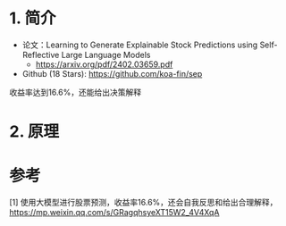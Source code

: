 # 1. 简介

- 论文：Learning to Generate Explainable Stock Predictions using Self-Reflective Large Language Models
  - https://arxiv.org/pdf/2402.03659.pdf
- Github (18 Stars): https://github.com/koa-fin/sep

收益率达到16.6%，还能给出决策解释

# 2. 原理



# 参考

[1] 使用大模型进行股票预测，收益率16.6%，还会自我反思和给出合理解释，https://mp.weixin.qq.com/s/GRagqhsyeXT15W2_4V4XqA